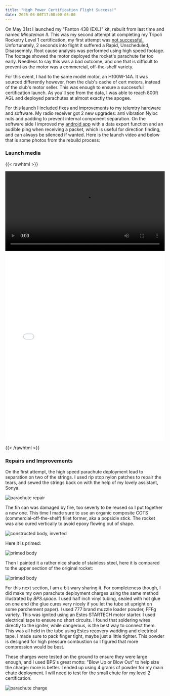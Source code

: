 ```yaml
---
title: "High Power Certification Flight Success!"
date: 2025-06-06T17:00:00-05:00
---
```


On May 31st I launched my "Fanton 438 (EXL)" kit, rebuilt from last time and named *Minuteman II*. This was my second attempt at completing my Tripoli Rocketry Level 1 certification, my first attempt was [not successful.](https://www.hopefuloverlook.casa/articles/high-power-rocketry-april-2025/) Unfortunately, 2 seconds into flight it suffered a Rapid, Unscheduled, Disassembly. Root cause analysis was performed using high speed footage. The footage showed the motor deployed the rocket's parachute far too early. Needless to say this was a bad outcome, and one that is difficult to prevent as the motor was a commercial, off-the-shelf variety. 

For this event, I had to the same model motor, an H100W-14A. It was sourced differently however, from the club's cache of cert motors, instead of the club's motor seller. This was enough to ensure a successful certification launch. As you'll see from the data, I was able to reach 800ft AGL and deployed parachutes at almost exactly the apogee.


For this launch I included fixes and improvements to my telemtry hardware and software. My radio receiver got 2 new upgrades: anti vibration Nyloc nuts and padding to prevent internal component separation. On the software side I improved my [android app](https://github.com/parchedpacha/LandingPredictApp) with a data export function and an audible ping when receiving a packet, which is useful for direction finding, and can always be silenced if wanted. Here is the launch video and below that is some photos from the rebuild process:

### Launch media

{{< rawhtml >}}

<video width=100% controls>
    <source src="/articles/images/31MAY25_Launch/31MAY25_launch_short.m4v" type="video/mp4">
    Your browser does not support the video tag.  
</video>

<embed src="/articles/images/31MAY25_Launch/31MAY25_cert_launch_success.pdf" type="application/pdf" width="100%" height="600px" />


{{< /rawhtml >}}


### Repairs and Improvements

On the first attempt, the high speed parachute deployment lead to separation on two of the strings. I used rip stop nylon patches to repair the tears, and sewed the strings back on with the help of my lovely assistant, Sonya.

![parachute repair](/articles/images/31MAY25_Launch/parachute_repair_complete_compressed.jpg)

The fin can was damaged by fire, too severly to be reused so I put together a new one. This time I made sure to use an organic composite COTS (commercial-off-the-shelf) fillet former, aka a popsicle stick. The rocket was also cured vertically to avoid epoxy flowing out of shape.

![constructed body, inverted](/articles/images/31MAY25_Launch/rear_end_assembled.jpg)


Here it is primed:

![primed body](/articles/images/31MAY25_Launch/new_body_primed.jpg)

Then I painted it a rather nice shade of stainless steel, here it is compared to the upper section of the original rocket:

![primed body](/articles/images/31MAY25_Launch/color_compare.jpg)



For this next section, I am a bit wary sharing it. For completeness though, I did make my own parachute deployment charges using the same method illustrated by *BPS.space*. I used half inch vinyl tubing, sealed with hot glue on one end (the glue cures very nicely if you let the tube sit upright on some parchement paper). I used 777 brand muzzle loader powder, FFFg variety. This was ignited using an Estes STARTECH motor starter. I used electrical tape to ensure no short circuits. I found that soldering wires directly to the igniter, while dangerous, is the best way to connect them. This was all held in the tube using Estes recovery wadding and electrical tape. I made sure to pack finger tight, maybe just a little tighter. This powder is designed for high pressure combustion so I figured that more compression would be best. 

These charges were tested on the ground to ensure they were large enough, and I used BPS's great motto: "Blow Up or Blow Out" to help size the charge: more is better. I ended up using 4 grams of powder for my main chute deployment. I will need to test for the small chute for my level 2 certification.


![parachute charge](/articles/images/31MAY25_Launch/parachute_charge.jpg)